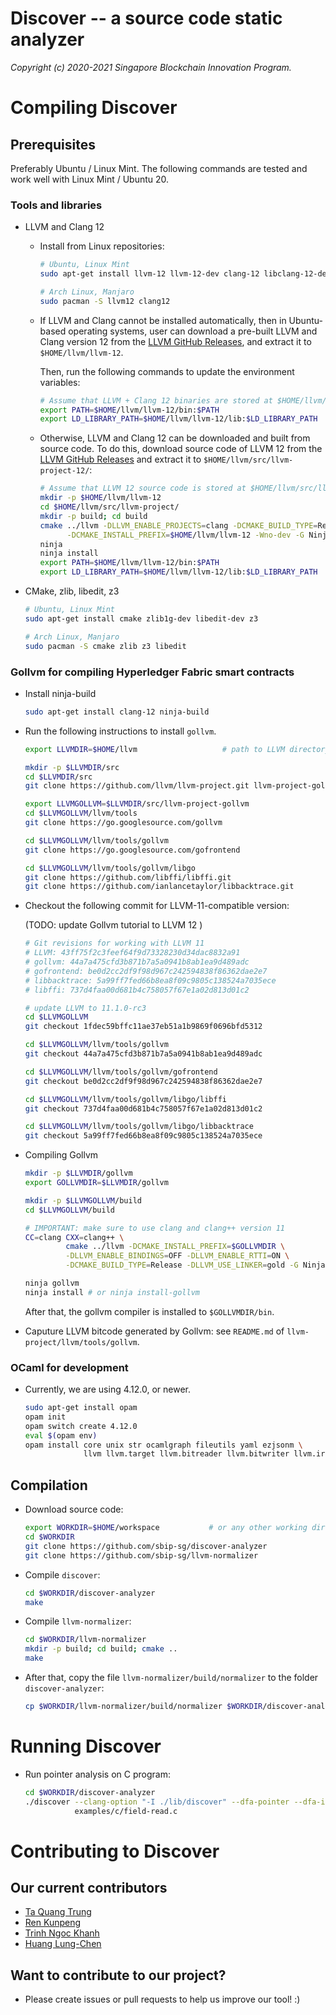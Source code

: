 Discover -- a source code static analyzer
=====================================================

*Copyright (c) 2020-2021 Singapore Blockchain Innovation Program.*


# Compiling Discover

## Prerequisites

Preferably Ubuntu / Linux Mint. The following commands are tested and work well
with Linux Mint / Ubuntu 20.

### Tools and libraries

- LLVM and Clang 12

  + Install from Linux repositories:

    ``` sh
    # Ubuntu, Linux Mint
    sudo apt-get install llvm-12 llvm-12-dev clang-12 libclang-12-dev

    # Arch Linux, Manjaro
    sudo pacman -S llvm12 clang12
    ```

  + If LLVM and Clang cannot be installed automatically, then in Ubuntu-based
    operating systems, user can download a pre-built LLVM and Clang version 12
    from the [LLVM GitHub Releases](https://github.com/llvm/llvm-project/releases), and extract it to `$HOME/llvm/llvm-12`.

    Then, run the following commands to update the environment variables:

    ``` sh
    # Assume that LLVM + Clang 12 binaries are stored at $HOME/llvm/llvm-12/
    export PATH=$HOME/llvm/llvm-12/bin:$PATH
    export LD_LIBRARY_PATH=$HOME/llvm/llvm-12/lib:$LD_LIBRARY_PATH
    ```

  + Otherwise, LLVM and Clang 12 can be downloaded and built from source code.
    To do this, download source code of LLVM 12 from the [LLVM GitHub
    Releases](https://github.com/llvm/llvm-project/releases) and extract it to `$HOME/llvm/src/llvm-project-12/`:

    ``` sh
    # Assume that LLVM 12 source code is stored at $HOME/llvm/src/llvm-project/
    mkdir -p $HOME/llvm/llvm-12
    cd $HOME/llvm/src/llvm-project/
    mkdir -p build; cd build
    cmake ../llvm -DLLVM_ENABLE_PROJECTS=clang -DCMAKE_BUILD_TYPE=Release \
          -DCMAKE_INSTALL_PREFIX=$HOME/llvm/llvm-12 -Wno-dev -G Ninja
    ninja
    ninja install
    export PATH=$HOME/llvm/llvm-12/bin:$PATH
    export LD_LIBRARY_PATH=$HOME/llvm/llvm-12/lib:$LD_LIBRARY_PATH
    ```

- CMake, zlib, libedit, z3

  ``` sh
  # Ubuntu, Linux Mint
  sudo apt-get install cmake zlib1g-dev libedit-dev z3

  # Arch Linux, Manjaro
  sudo pacman -S cmake zlib z3 libedit
  ```

### Gollvm for compiling Hyperledger Fabric smart contracts

- Install ninja-build

  ``` sh
  sudo apt-get install clang-12 ninja-build
  ```

- Run the following instructions to install `gollvm`.

  ``` sh
  export LLVMDIR=$HOME/llvm                   # path to LLVM directory

  mkdir -p $LLVMDIR/src
  cd $LLVMDIR/src
  git clone https://github.com/llvm/llvm-project.git llvm-project-gollvm

  export LLVMGOLLVM=$LLVMDIR/src/llvm-project-gollvm
  cd $LLVMGOLLVM/llvm/tools
  git clone https://go.googlesource.com/gollvm

  cd $LLVMGOLLVM/llvm/tools/gollvm
  git clone https://go.googlesource.com/gofrontend

  cd $LLVMGOLLVM/llvm/tools/gollvm/libgo
  git clone https://github.com/libffi/libffi.git
  git clone https://github.com/ianlancetaylor/libbacktrace.git
  ```
- Checkout the following commit for LLVM-11-compatible version:

  (TODO: update Gollvm tutorial to LLVM 12 )

  ``` sh
  # Git revisions for working with LLVM 11
  # LLVM: 43ff75f2c3feef64f9d73328230d34dac8832a91
  # gollvm: 44a7a475cfd3b871b7a5a0941b8ab1ea9d489adc
  # gofrontend: be0d2cc2df9f98d967c242594838f86362dae2e7
  # libbacktrace: 5a99ff7fed66b8ea8f09c9805c138524a7035ece
  # libffi: 737d4faa00d681b4c758057f67e1a02d813d01c2

  # update LLVM to 11.1.0-rc3
  cd $LLVMGOLLVM
  git checkout 1fdec59bffc11ae37eb51a1b9869f0696bfd5312

  cd $LLVMGOLLVM/llvm/tools/gollvm
  git checkout 44a7a475cfd3b871b7a5a0941b8ab1ea9d489adc

  cd $LLVMGOLLVM/llvm/tools/gollvm/gofrontend
  git checkout be0d2cc2df9f98d967c242594838f86362dae2e7

  cd $LLVMGOLLVM/llvm/tools/gollvm/libgo/libffi
  git checkout 737d4faa00d681b4c758057f67e1a02d813d01c2

  cd $LLVMGOLLVM/llvm/tools/gollvm/libgo/libbacktrace
  git checkout 5a99ff7fed66b8ea8f09c9805c138524a7035ece
  ```

- Compiling Gollvm

  ``` sh
  mkdir -p $LLVMDIR/gollvm
  export GOLLVMDIR=$LLVMDIR/gollvm

  mkdir -p $LLVMGOLLVM/build
  cd $LLVMGOLLVM/build

  # IMPORTANT: make sure to use clang and clang++ version 11
  CC=clang CXX=clang++ \
           cmake ../llvm -DCMAKE_INSTALL_PREFIX=$GOLLVMDIR \
           -DLLVM_ENABLE_BINDINGS=OFF -DLLVM_ENABLE_RTTI=ON \
           -DCMAKE_BUILD_TYPE=Release -DLLVM_USE_LINKER=gold -G Ninja

  ninja gollvm
  ninja install # or ninja install-gollvm
  ```

  After that, the gollvm compiler is installed to `$GOLLVMDIR/bin`.

- Caputure LLVM bitcode generated by Gollvm: see `README.md` of
  `llvm-project/llvm/tools/gollvm`.

### OCaml for development

- Currently, we are using 4.12.0, or newer.

  ``` sh
  sudo apt-get install opam
  opam init
  opam switch create 4.12.0
  eval $(opam env)
  opam install core unix str ocamlgraph fileutils yaml ezjsonm \
               llvm llvm.target llvm.bitreader llvm.bitwriter llvm.irreader
  ```

## Compilation

- Download source code:

  ``` sh
  export WORKDIR=$HOME/workspace           # or any other working directory
  cd $WORKDIR
  git clone https://github.com/sbip-sg/discover-analyzer
  git clone https://github.com/sbip-sg/llvm-normalizer
  ```

- Compile `discover`:

  ``` sh
  cd $WORKDIR/discover-analyzer
  make
  ```

- Compile `llvm-normalizer`:

  ``` sh
  cd $WORKDIR/llvm-normalizer
  mkdir -p build; cd build; cmake ..
  make
  ```

- After that, copy the file `llvm-normalizer/build/normalizer` to the folder
  `discover-analyzer`:

  ``` sh
  cp $WORKDIR/llvm-normalizer/build/normalizer $WORKDIR/discover-analyzer/
  ```

# Running Discover

- Run pointer analysis on C program:

  ``` sh
  cd $WORKDIR/discover-analyzer
  ./discover --clang-option "-I ./lib/discover" --dfa-pointer --dfa-inter \
             examples/c/field-read.c
  ```

# Contributing to Discover

## Our current contributors

- [Ta Quang Trung](https://github.com/taquangtrung/)
- [Ren Kunpeng](https://github.com/kunpengren)
- [Trinh Ngoc Khanh](https://github.com/tnkhanh)
- [Huang Lung-Chen](https://github.com/lung21)

## Want to contribute to our project?

- Please create issues or pull requests to help us improve our tool! :)
